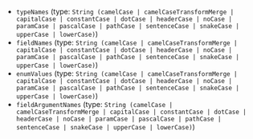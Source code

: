 
* `typeNames` (type: `String (camelCase | camelCaseTransformMerge | capitalCase | constantCase | dotCase | headerCase | noCase | paramCase | pascalCase | pathCase | sentenceCase | snakeCase | upperCase | lowerCase)`)
* `fieldNames` (type: `String (camelCase | camelCaseTransformMerge | capitalCase | constantCase | dotCase | headerCase | noCase | paramCase | pascalCase | pathCase | sentenceCase | snakeCase | upperCase | lowerCase)`)
* `enumValues` (type: `String (camelCase | camelCaseTransformMerge | capitalCase | constantCase | dotCase | headerCase | noCase | paramCase | pascalCase | pathCase | sentenceCase | snakeCase | upperCase | lowerCase)`)
* `fieldArgumentNames` (type: `String (camelCase | camelCaseTransformMerge | capitalCase | constantCase | dotCase | headerCase | noCase | paramCase | pascalCase | pathCase | sentenceCase | snakeCase | upperCase | lowerCase)`)
